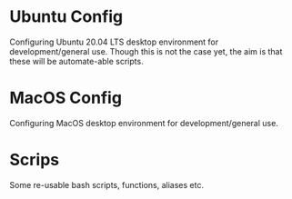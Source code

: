 # Ubuntu Config
Configuring Ubuntu 20.04 LTS desktop environment for development/general use.
Though this is not the case yet, the aim is that these will be automate-able scripts.

# MacOS Config
Configuring MacOS desktop environment for development/general use.

# Scrips
Some re-usable bash scripts, functions, aliases etc.
